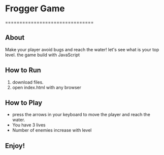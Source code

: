 # Frogger Game
===============================

## About 
Make your player avoid bugs and reach the water! let's see what is your top level.
the game build with JavaScript

## How to Run
1. download files.
2. open index.html with any browser 

## How to Play
* press the arrows in your keyboard to move the player and reach the water. 
* You have 3 lives
* Number of enemies increase with level

## Enjoy!

